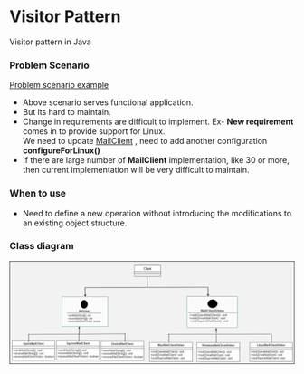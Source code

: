 # Visitor Pattern
Visitor pattern in Java

### Problem Scenario
[Problem scenario example](https://github.com/sanimkhan/design_patterns/tree/master/src/com/design_patterns/Behavioral/Visitor/Problem "Problem scenario")
 - Above scenario serves functional application.
 - But its hard to maintain.
 - Change in requirements are difficult to implement.
   Ex- **New requirement** comes in to provide support for Linux.  
   We need to update [MailClient](https://github.com/sanimkhan/design_patterns/tree/master/src/com/design_patterns/Behavioral/Visitor/Problem/MailClient.java "MailClient") , need to add another configuration **configureForLinux()** 
 - If there are large number of **MailClient** implementation, like 30 or more, then current implementation will be very difficult to maintain.

### When to use
 - Need to define a new operation without introducing the modifications to an existing object structure.
 
 
### Class diagram 
  ![Class diagram](VisitorClassDiagram.png)